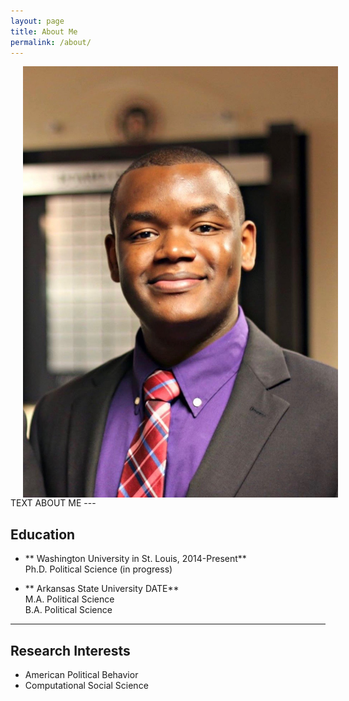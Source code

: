 ```yaml
---
layout: page
title: About Me
permalink: /about/
---
```


<img align="left" src="/assets/prof_pic.jpg" hspace="20">
TEXT ABOUT ME
---

## Education
* ** Washington University in St. Louis,  2014-Present** <br>
  Ph.D. Political Science (in progress) <br>

* ** Arkansas State University DATE** <br>
  M.A. Political Science <br>
  B.A. Political Science

---

## Research Interests
* American Political Behavior
* Computational Social Science
